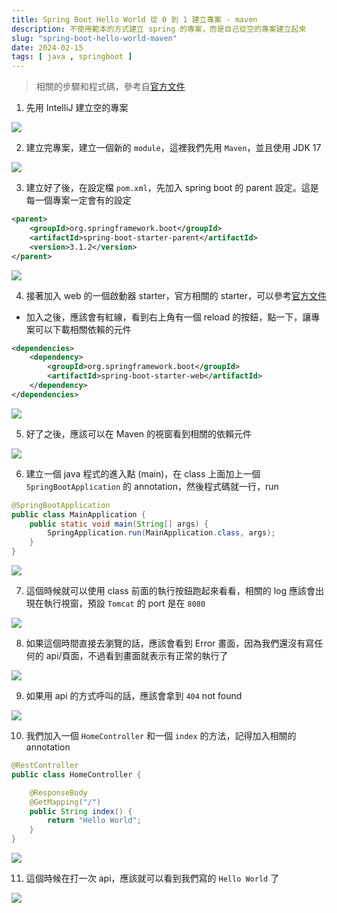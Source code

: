 ```yaml
---
title: Spring Boot Hello World 從 0 到 1 建立專案 - maven
description: 不使用範本的方式建立 spring 的專案，而是自己從空的專案建立起來
slug: "spring-boot-hello-world-maven"
date: 2024-02-15
tags: [ java , springboot ]
---
```


> 相關的步驟和程式碼，參考自[官方文件]( https://docs.spring.io/spring-boot/docs/current/reference/htmlsingle/#getting-started.first-application)

1. 先用 IntelliJ 建立空的專案

![](./01.webp)

2. 建立完專案，建立一個新的 `module`，這裡我們先用 `Maven`，並且使用 JDK 17

![](./02.webp)

3. 建立好了後，在設定檔 `pom.xml`，先加入 spring boot 的 parent 設定。這是每一個專案一定會有的設定

```xml
<parent>
    <groupId>org.springframework.boot</groupId>
    <artifactId>spring-boot-starter-parent</artifactId>
    <version>3.1.2</version>
</parent>
```

![](./03.webp)

4. 接著加入 web 的一個啟動器 starter，官方相關的 starter，可以參考[官方文件](https://docs.spring.io/spring-boot/docs/current/reference/htmlsingle/#using.build-systems.starters)

 - 加入之後，應該會有紅線，看到右上角有一個 reload 的按鈕，點一下，讓專案可以下載相關依賴的元件

```xml
<dependencies>
    <dependency>
        <groupId>org.springframework.boot</groupId>
        <artifactId>spring-boot-starter-web</artifactId>
    </dependency>
</dependencies>
```

![](./04.webp)

5. 好了之後，應該可以在 Maven 的視窗看到相關的依賴元件

![](./05.webp)

6. 建立一個 java 程式的進入點 (main)，在 class 上面加上一個 `SpringBootApplication` 的 annotation，然後程式碼就一行，run
 

```java
@SpringBootApplication
public class MainApplication {
    public static void main(String[] args) {
        SpringApplication.run(MainApplication.class, args);
    }
}
```

![](./06.webp)

7. 這個時候就可以使用 class 前面的執行按鈕跑起來看看，相關的 log 應該會出現在執行視窗，預設 `Tomcat` 的 port 是在 `8080`

![](./07.webp)

8. 如果這個時間直接去瀏覽的話，應該會看到 Error 畫面，因為我們還沒有寫任何的 api/頁面，不過看到畫面就表示有正常的執行了

![](./08.webp)

9. 如果用 api 的方式呼叫的話，應該會拿到 `404` not found

![](./09.webp)

10. 我們加入一個 `HomeController` 和一個 `index` 的方法，記得加入相關的 annotation
    
```java
@RestController
public class HomeController {

    @ResponseBody
    @GetMapping("/")
    public String index() {
        return "Hello World";
    }
}
```

![](./10.webp)

11. 這個時候在打一次 api，應該就可以看到我們寫的 `Hello World` 了

![](./11.webp)

